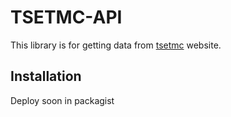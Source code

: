 # TSETMC-API

This library is for getting data from [tsetmc](http://tsetmc.com) website.

## Installation

Deploy soon in packagist

